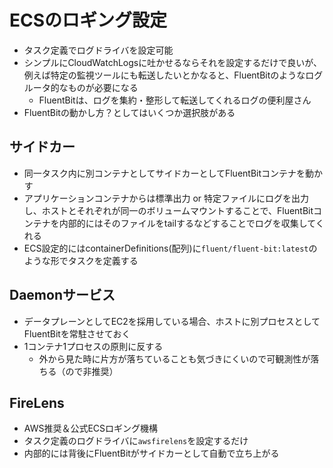 # ECSのロギング設定

- タスク定義でログドライバを設定可能
- シンプルにCloudWatchLogsに吐かせるならそれを設定するだけで良いが、例えば特定の監視ツールにも転送したいとかなると、FluentBitのようなログルータ的なものが必要になる
  - FluentBitは、ログを集約・整形して転送してくれるログの便利屋さん
- FluentBitの動かし方？としてはいくつか選択肢がある

## サイドカー

- 同一タスク内に別コンテナとしてサイドカーとしてFluentBitコンテナを動かす
- アプリケーションコンテナからは標準出力 or 特定ファイルにログを出力し、ホストとそれぞれが同一のボリュームマウントすることで、FluentBitコンテナを内部的にはそのファイルをtailするなどすることでログを収集してくれる
- ECS設定的にはcontainerDefinitions(配列)に`fluent/fluent-bit:latest`のような形でタスクを定義する

## Daemonサービス

- データプレーンとしてEC2を採用している場合、ホストに別プロセスとしてFluentBitを常駐させておく
- 1コンテナ1プロセスの原則に反する
  - 外から見た時に片方が落ちていることも気づきにくいので可観測性が落ちる（ので非推奨）

## FireLens

- AWS推奨＆公式ECSロギング機構
- タスク定義のログドライバに`awsfirelens`を設定するだけ
- 内部的には背後にFluentBitがサイドカーとして自動で立ち上がる